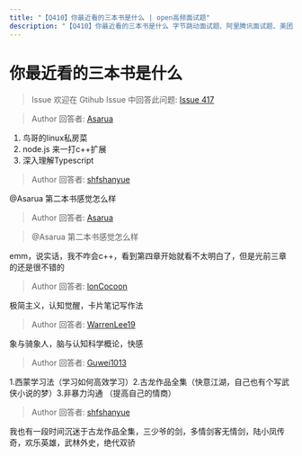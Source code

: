 ```yaml
---
title: "【Q410】你最近看的三本书是什么 | open高频面试题"
description: "【Q410】你最近看的三本书是什么 字节跳动面试题、阿里腾讯面试题、美团小米面试题。"
---
```


# 你最近看的三本书是什么

> Issue
> 欢迎在 Gtihub Issue 中回答此问题: [Issue 417](https://github.com/shfshanyue/Daily-Question/issues/417)

> Author
> 回答者: [Asarua](https://github.com/Asarua)

1. 鸟哥的linux私房菜
2. node.js 来一打c++扩展
3. 深入理解Typescript

> Author
> 回答者: [shfshanyue](https://github.com/shfshanyue)

@Asarua 第二本书感觉怎么样

> Author
> 回答者: [Asarua](https://github.com/Asarua)

> @Asarua 第二本书感觉怎么样

emm，说实话，我不咋会c++，看到第四章开始就看不太明白了，但是光前三章的还是很不错的

> Author
> 回答者: [lonCocoon](https://github.com/lonCocoon)

极简主义，认知觉醒，卡片笔记写作法

> Author
> 回答者: [WarrenLee19](https://github.com/WarrenLee19)

象与骑象人，脑与认知科学概论，快感

> Author
> 回答者: [Guwei1013](https://github.com/Guwei1013)

1.西蒙学习法（学习如何高效学习）2.古龙作品全集（快意江湖，自己也有个写武侠小说的梦）3.非暴力沟通 （提高自己的情商）

> Author
> 回答者: [shfshanyue](https://github.com/shfshanyue)

>

我也有一段时间沉迷于古龙作品全集，三少爷的剑，多情剑客无情剑，陆小凤传奇，欢乐英雄，武林外史，绝代双骄
